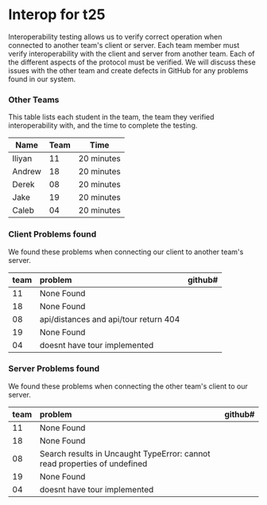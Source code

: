 # Interop for t25

Interoperability testing allows us to verify correct operation when connected to another team's client or server.
Each team member must verify interoperability with the client and server from another team.
Each of the different aspects of the protocol must be verified.
We will discuss these issues with the other team and create defects in GitHub for any problems found in our system.
 
### Other Teams

This table lists each student in the team, the team they verified interoperability with, and the time to complete the testing.

| Name | Team | Time |
| ---- | ---- | ---- |
| Iliyan | 11 | 20 minutes | 
| Andrew | 18 | 20 minutes | 
| Derek  | 08 | 20 minutes |
| Jake   | 19 | 20 minutes |
| Caleb  | 04 | 20 minutes |


### Client Problems found

We found these problems when connecting our client to another team's server.

| team | problem | github# |
| :--- |  :--- | --- |
| 11 | None Found |  |
| 18 | None Found |  |
| 08 | api/distances and api/tour return 404 |  |
| 19 | None Found |  |
| 04 | doesnt have tour implemented |  |


### Server Problems found

We found these problems when connecting the other team's client to our server.

| team |  problem | github# |
| :--- |  :--- | --- |
| 11 | None Found |  |
| 18 | None Found |  |
| 08 | Search results in Uncaught TypeError: cannot read properties of undefined |  |
| 19 | None Found |  |
| 04 | doesnt have tour implemented |  |
